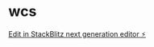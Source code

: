 # wcs

[Edit in StackBlitz next generation editor ⚡️](https://stackblitz.com/~/github.com/qjsarawr/wcs)